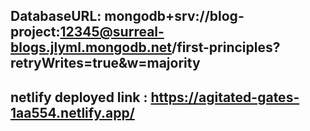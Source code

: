 ## DatabaseURL: mongodb+srv://blog-project:12345@surreal-blogs.jlyml.mongodb.net/first-principles?retryWrites=true&w=majority

## netlify deployed link : https://agitated-gates-1aa554.netlify.app/
